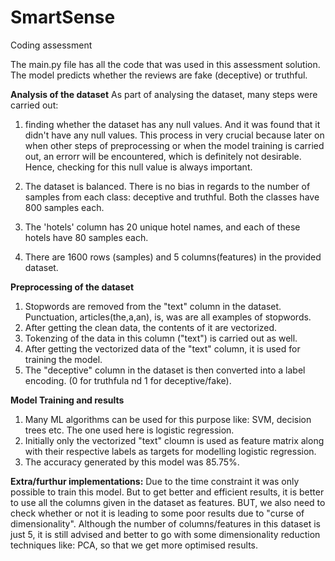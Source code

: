 # SmartSense
Coding assessment 

The main.py file has all the code that was used in this assessment solution.
The model predicts whether the reviews are fake (deceptive) or truthful.

**Analysis of the dataset**
As part of analysing the dataset, many steps were carried out:
1. finding whether the dataset has any null values. And it was found that it didn't have any null values. This process in very crucial because later on when other steps of preprocessing or when the model training is carried out, an errorr will be encountered, which is definitely not desirable. Hence, checking for this null value is always important.

2. The dataset is balanced. There is no bias in regards to the number of samples from each class: deceptive and truthful.
   Both the classes have 800 samples each.

3. The 'hotels' column has 20 unique hotel names, and each of these hotels have 80 samples each.

4. There are 1600 rows (samples) and 5 columns(features) in the provided dataset.

**Preprocessing of the dataset**
1. Stopwords are removed from the "text" column in the dataset. Punctuation, articles(the,a,an), is, was are all examples of stopwords.
2. After getting the clean data, the contents of it are vectorized.
3. Tokenzing of the data in this column ("text") is carried out as well.
4. After getting the vectorized data of the "text" column, it is used for training the model.
5. The "deceptive" column in the dataset is then converted into a label encoding. (0 for truthfula nd 1 for deceptive/fake).

**Model Training and results**
1. Many ML algorithms can be used for this purpose like: SVM, decision trees etc. The one used here is logistic regression.
2. Initially only the vectorized "text" cloumn is used as feature matrix along with their respective labels as targets for modelling logistic regression.
3. The accuracy generated by this model was 85.75%.

**Extra/furthur implementations:**
Due to the time constraint it was only possible to train this model.
But to get better and efficient results, it is better to use all the columns given in the dataset as features. BUT, we also need to check whether or not it is leading to some poor results due to "curse of dimensionality". Although the number of columns/features in this dataset is just 5, it is still advised and better to go with some dimensionality reduction techniques like: PCA, so that we get more optimised results.
